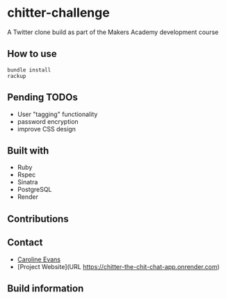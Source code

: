 # chitter-challenge

A Twitter clone build as part of the Makers Academy development course

## How to use

```shell
bundle install
rackup
```

## Pending TODOs
- User "tagging" functionality
- password encryption
- improve CSS design


## Built with
- Ruby
- Rspec
- Sinatra
- PostgreSQL
- Render

## Contributions


## Contact
- [Caroline Evans](mailto:carolineevans261@gmail.com)
- [Project Website](URL https://chitter-the-chit-chat-app.onrender.com)

## Build information
